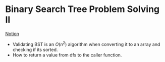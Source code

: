# Binary Search Tree Problem Solving II

[Notion](https://jnaimxiii.notion.site/07-Binary-Search-Tree-Problem-Solving-II-d1fdbf8c58164b1da89bad94e09af9e8)

- Validating BST is an $O(n^2)$ algorithm when converting it to an array and
  checking if its sorted.
- How to return a value from dfs to the caller function.
